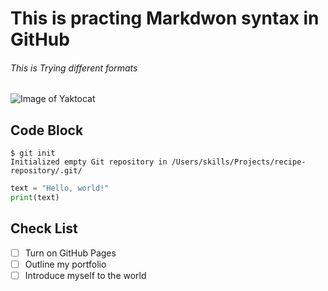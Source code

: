 # This is practing Markdwon syntax in GitHub
###### This is Trying different formats

![Image of Yaktocat](https://octodex.github.com/images/yaktocat.png)

## Code Block
```
$ git init
Initialized empty Git repository in /Users/skills/Projects/recipe-repository/.git/
```

```python
text = "Hello, world!"
print(text)
```

## Check List
- [ ] Turn on GitHub Pages
- [ ] Outline my portfolio
- [ ] Introduce myself to the world

